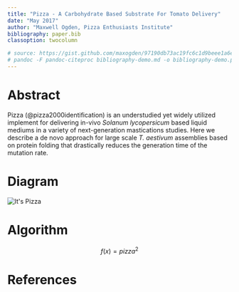 ```yaml
---
title: "Pizza - A Carbohydrate Based Substrate For Tomato Delivery"
date: "May 2017"
author: "Maxwell Ogden, Pizza Enthusiasts Institute"
bibliography: paper.bib
classoption: twocolumn

# source: https://gist.github.com/maxogden/97190db73ac19fc6c1d9beee1a6e4fc8
# pandoc -F pandoc-citeproc bibliography-demo.md -o bibliography-demo.pdf
---
```


# Abstract

Pizza (@pizza2000identification) is an understudied yet widely utilized implement for delivering in-vivo *Solanum lycopersicum* based liquid mediums in a variety of next-generation mastications studies. Here we describe a de novo approach for large scale *T. aestivum* assemblies based on protein folding that drastically reduces the generation time of the mutation rate.

# Diagram

![It's Pizza](https://gist.github.com/maxogden/97190db73ac19fc6c1d9beee1a6e4fc8/raw/adaaa9b5c19460d3be42021ef0c1b8e11a8d38fe/pizza.png)

# Algorithm

$$f(x)=pizza^2$$

# References